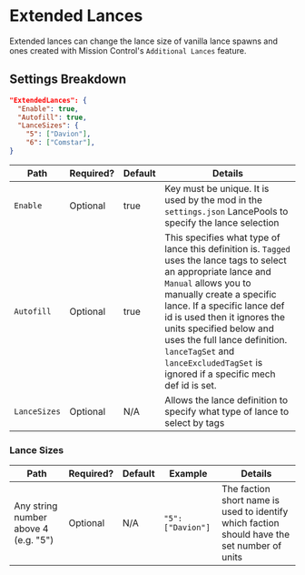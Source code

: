 # Extended Lances

Extended lances can change the lance size of vanilla lance spawns and ones created with Mission Control's `Additional Lances` feature.

## Settings Breakdown  

```json
"ExtendedLances": {
  "Enable": true,
  "Autofill": true,
  "LanceSizes": {
    "5": ["Davion"],
    "6": ["Comstar"],
}
```

| Path | Required? | Default | Details |
| ---- | --------- | ------- | ------- |
| `Enable` | Optional | true | Key must be unique. It is used by the mod in the `settings.json` LancePools to specify the lance selection |
| `Autofill` | Optional | true | This specifies what type of lance this definition is. `Tagged` uses the lance tags to select an appropriate lance and `Manual` allows you to manually create a specific lance. If a specific lance def id is used then it ignores the units specified below and uses the full lance definition. `lanceTagSet` and `lanceExcludedTagSet` is ignored if a specific mech def id is set.  |
| `LanceSizes` | Optional | N/A | Allows the lance definition to specify what type of lance to select by tags |

### Lance Sizes

| Path | Required? | Default | Example | Details |
| ---- | --------- | ------- | ------- | ------- |
| Any string number above 4 (e.g. "5") | Optional | N/A | `"5": ["Davion"]` | The faction short name is used to identify which faction should have the set number of units